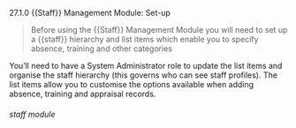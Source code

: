 27.1.0 {{Staff}} Management Module: Set-up

> Before using the {{Staff}} Management Module you will need to set up a {{staff}} hierarchy and list items which enable you to specify absence, training and other categories

You’ll need to have a System Administrator role to update the list items and organise the staff hierarchy (this governs who can see staff profiles). The list items allow you to customise the options available when adding absence, training and appraisal records.


###### staff module
